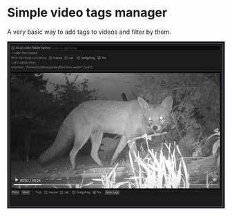 # Simple video tags manager

A very basic way to add tags to videos and filter by them.

![](screenshot.png)
